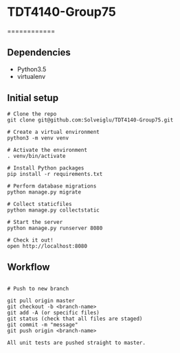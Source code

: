# TDT4140-Group75
============

## Dependencies

* Python3.5
* virtualenv

## Initial setup
```
# Clone the repo
git clone git@github.com:Solveiglu/TDT4140-Group75.git

# Create a virtual environment
python3 -m venv venv

# Activate the environment
. venv/bin/activate

# Install Python packages
pip install -r requirements.txt

# Perform database migrations
python manage.py migrate

# Collect staticfiles
python manage.py collectstatic

# Start the server
python manage.py runserver 8080

# Check it out!
open http://localhost:8080
```



## Workflow
```

# Push to new branch

git pull origin master
git checkout -b <branch-name>
git add -A (or specific files)
git status (check that all files are staged)
git commit -m "message"
git push origin <branch-name>

All unit tests are pushed straight to master.
```
